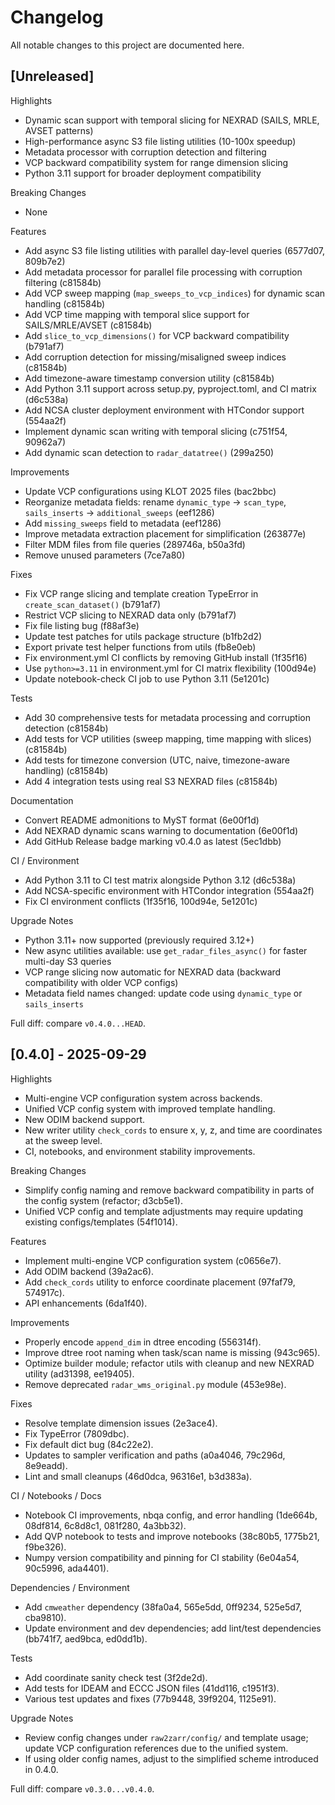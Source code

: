 # Changelog

All notable changes to this project are documented here.

## [Unreleased]

Highlights
- Dynamic scan support with temporal slicing for NEXRAD (SAILS, MRLE, AVSET patterns)
- High-performance async S3 file listing utilities (10-100x speedup)
- Metadata processor with corruption detection and filtering
- VCP backward compatibility system for range dimension slicing
- Python 3.11 support for broader deployment compatibility

Breaking Changes
- None

Features
- Add async S3 file listing utilities with parallel day-level queries (6577d07, 809b7e2)
- Add metadata processor for parallel file processing with corruption filtering (c81584b)
- Add VCP sweep mapping (`map_sweeps_to_vcp_indices`) for dynamic scan handling (c81584b)
- Add VCP time mapping with temporal slice support for SAILS/MRLE/AVSET (c81584b)
- Add `slice_to_vcp_dimensions()` for VCP backward compatibility (b791af7)
- Add corruption detection for missing/misaligned sweep indices (c81584b)
- Add timezone-aware timestamp conversion utility (c81584b)
- Add Python 3.11 support across setup.py, pyproject.toml, and CI matrix (d6c538a)
- Add NCSA cluster deployment environment with HTCondor support (554aa2f)
- Implement dynamic scan writing with temporal slicing (c751f54, 90962a7)
- Add dynamic scan detection to `radar_datatree()` (299a250)

Improvements
- Update VCP configurations using KLOT 2025 files (bac2bbc)
- Reorganize metadata fields: rename `dynamic_type` → `scan_type`, `sails_inserts` → `additional_sweeps` (eef1286)
- Add `missing_sweeps` field to metadata (eef1286)
- Improve metadata extraction placement for simplification (263877e)
- Filter MDM files from file queries (289746a, b50a3fd)
- Remove unused parameters (7ce7a80)

Fixes
- Fix VCP range slicing and template creation TypeError in `create_scan_dataset()` (b791af7)
- Restrict VCP slicing to NEXRAD data only (b791af7)
- Fix file listing bug (f88af3e)
- Update test patches for utils package structure (b1fb2d2)
- Export private test helper functions from utils (fb8e0eb)
- Fix environment.yml CI conflicts by removing GitHub install (1f35f16)
- Use `python>=3.11` in environment.yml for CI matrix flexibility (100d94e)
- Update notebook-check CI job to use Python 3.11 (5e1201c)

Tests
- Add 30 comprehensive tests for metadata processing and corruption detection (c81584b)
- Add tests for VCP utilities (sweep mapping, time mapping with slices) (c81584b)
- Add tests for timezone conversion (UTC, naive, timezone-aware handling) (c81584b)
- Add 4 integration tests using real S3 NEXRAD files (c81584b)

Documentation
- Convert README admonitions to MyST format (6e00f1d)
- Add NEXRAD dynamic scans warning to documentation (6e00f1d)
- Add GitHub Release badge marking v0.4.0 as latest (5ec1dbb)

CI / Environment
- Add Python 3.11 to CI test matrix alongside Python 3.12 (d6c538a)
- Add NCSA-specific environment with HTCondor integration (554aa2f)
- Fix CI environment conflicts (1f35f16, 100d94e, 5e1201c)

Upgrade Notes
- Python 3.11+ now supported (previously required 3.12+)
- New async utilities available: use `get_radar_files_async()` for faster multi-day S3 queries
- VCP range slicing now automatic for NEXRAD data (backward compatibility with older VCP configs)
- Metadata field names changed: update code using `dynamic_type` or `sails_inserts`

Full diff: compare `v0.4.0...HEAD`.

## [0.4.0] - 2025-09-29

Highlights
- Multi-engine VCP configuration system across backends.
- Unified VCP config system with improved template handling.
- New ODIM backend support.
- New writer utility `check_cords` to ensure x, y, z, and time are coordinates at the sweep level.
- CI, notebooks, and environment stability improvements.

Breaking Changes
- Simplify config naming and remove backward compatibility in parts of the config system (refactor; d3cb5e1).
- Unified VCP config and template adjustments may require updating existing configs/templates (54f1014).

Features
- Implement multi-engine VCP configuration system (c0656e7).
- Add ODIM backend (39a2ac6).
- Add `check_cords` utility to enforce coordinate placement (97faf79, 574917c).
- API enhancements (6da1f40).

Improvements
- Properly encode `append_dim` in dtree encoding (556314f).
- Improve dtree root naming when task/scan name is missing (943c965).
- Optimize builder module; refactor utils with cleanup and new NEXRAD utility (ad31398, ee19405).
- Remove deprecated `radar_wms_original.py` module (453e98e).

Fixes
- Resolve template dimension issues (2e3ace4).
- Fix TypeError (7809dbc).
- Fix default dict bug (84c22e2).
- Updates to sampler verification and paths (a0a4046, 79c296d, 8e9eadd).
- Lint and small cleanups (46d0dca, 96316e1, b3d383a).

CI / Notebooks / Docs
- Notebook CI improvements, nbqa config, and error handling (1de664b, 08df814, 6c8d8c1, 081f280, 4a3bb32).
- Add QVP notebook to tests and improve notebooks (38c80b5, 1775b21, f9be326).
- Numpy version compatibility and pinning for CI stability (6e04a54, 90c5996, ada4401).

Dependencies / Environment
- Add `cmweather` dependency (38fa0a4, 565e5dd, 0ff9234, 525e5d7, cba9810).
- Update environment and dev dependencies; add lint/test dependencies (bb741f7, aed9bca, ed0dd1b).

Tests
- Add coordinate sanity check test (3f2de2d).
- Add tests for IDEAM and ECCC JSON files (41dd116, c1951f3).
- Various test updates and fixes (77b9448, 39f9204, 1125e91).

Upgrade Notes
- Review config changes under `raw2zarr/config/` and template usage; update VCP configuration references due to the unified system.
- If using older config names, adjust to the simplified scheme introduced in 0.4.0.

Full diff: compare `v0.3.0...v0.4.0`.

